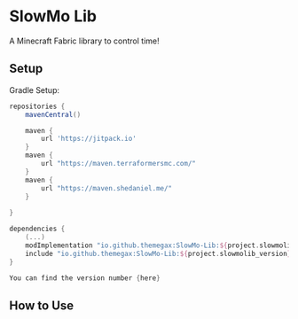 # SlowMo Lib

A Minecraft Fabric library to control time!

## Setup
Gradle Setup:
```groovy
repositories {
    mavenCentral()

    maven {
        url 'https://jitpack.io'
    }
    maven {
        url "https://maven.terraformersmc.com/"
    }
    maven {
        url "https://maven.shedaniel.me/"
    }
    
}

dependencies {
    (...)
    modImplementation "io.github.themegax:SlowMo-Lib:${project.slowmolib_version}"
    include "io.github.themegax:SlowMo-Lib:${project.slowmolib_version}"
}

You can find the version number {here}
```

## How to Use
